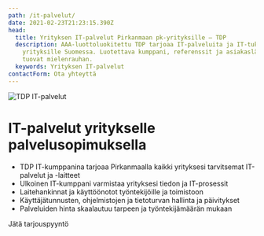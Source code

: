 ```yaml
---
path: /it-palvelut/
date: 2021-02-23T21:23:15.390Z
head:
  title: Yrityksen IT-palvelut Pirkanmaan pk-yrityksille – TDP
  description: AAA-luottoluokitettu TDP tarjoaa IT-palveluita ja IT-tukea
    yrityksille Suomessa. Luotettava kumppani, referenssit ja asiakaslähtöisyys
    tuovat mielenrauhan.
  keywords: Yrityksen IT-palvelut
contactForm: Ota yhteyttä
---
```


<HeroBlock bgColor="brand" imageAlign="right">

<div className="HeroBlockImage">

![TDP IT-palvelut](/assets/palvelut-tinified.jpg)

</div>

<div className="HeroBlockContent">

# IT-palvelut yritykselle palvelusopimuksella 

* TDP IT-kumppanina tarjoaa Pirkanmaalla kaikki yrityksesi tarvitsemat IT-palvelut ja -laitteet
* ﻿Ulkoinen IT-kumppani varmistaa yrityksesi tiedon ja IT-prosessit
* Laitehankinnat ja käyttöönotot työntekijöille ja toimistoon
* Käyttäjätunnusten, ohjelmistojen ja tietoturvan hallinta ja päivitykset 
* Palveluiden hinta skaalautuu tarpeen ja työntekijämäärän mukaan

<CallToAction bgColor="dark" url="#contact-form" align="left">Jätä tarjouspyyntö</CallToAction>

</div>

</HeroBlock>


<Cards cardsPerRow="3" cards='[{"bgColor":"lightest","title":"TDP KyberAkatemia","linkBgColor":"brand","linkText":"Kouluta tietoturvaa","link":"/it-palvelut/tdp-kyberakatemia","content":"Työntekijöille korkeampi tietoturvatietoisuus interaktiivisella, henkilökohtaisella koulutusalustalla."},{"bgColor":"lightest","title":"Keskitetty hallinta","linkBgColor":"brand","content":"Keskitetty koneiden, käyttäjien ja kirjautumisten hallinta. ","link":"/it-palvelut/keskitetty-hallinta","linkText":"Keskitä"},{"bgColor":"lightest","title":"TDP Tuki","linkBgColor":"brand","content":"TDP Tuki takaa työskentelyn sujuvuuden. ","link":"/it-palvelut/tuki-ja-huolto","linkText":"Lue lisää"},{"bgColor":"lightest","title":"Tietoturvapalvelut","linkBgColor":"brand","content":"Tietoturvapalvelut tarjoavat kattavan virus- ja haittaohjelma suojauksen.\n\n","linkText":"Tutustu tarkemmin","link":"/it-palvelut/tietoturva-total-ja-lite"},{"bgColor":"lightest","title":"Pilvipalveluiden varmuuskopiointi","linkBgColor":"brand","link":"/it-palvelut/varmuuskopiointi","linkText":"Varmista tietosi","content":"Kattava pilvipohjainen varmuuskopiointi MS/Google verkkolevylle ja palveluihin tallennetulle datalle."},{"bgColor":"lightest","title":"IT-ulkoistus","linkBgColor":"brand","content":"Ulkoistamalla IT:n yrityksesi saa arkeensa tehokkuutta ja etukäteen laskettavia kustannussäästöjä.","link":"/it-palvelut/it-ulkoistus","linkText":"Kysy tarjoustamme"},{"bgColor":"lightest","title":"Liiketoimintasovellukset | Google Workspace","linkBgColor":"brand","link":"https://www.tdp.fi/ohjelmistot/google-workspace","linkText":"Tilaa Workspace","content":"Google Workspace tarjoaa yritystason sähköpostit omalla domainillanne, sekä kattavan kokoelman yhteistyö- ja tuottavuustyökaluja."},{"bgColor":"lightest","title":"Liiketoimintasovellukset | Microsoft 365","linkBgColor":"brand","link":"https://www.tdp.fi/ohjelmistot/microsoft-365","linkText":"Tutustu tarkemmin","content":"MS 365 tarjoaa yritystason sähköpostit omalla domainillanne, sekä kattavan kokoelman yhteistyö- ja tuottavuustyökaluja."}]' />